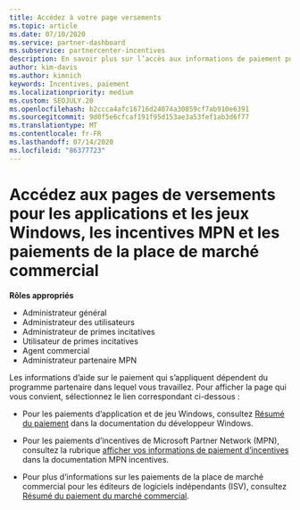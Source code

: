 ```yaml
---
title: Accédez à votre page versements
ms.topic: article
ms.date: 07/10/2020
ms.service: partner-dashboard
ms.subservice: partnercenter-incentives
description: En savoir plus sur l’accès aux informations de paiement pour vos applications et jeux Windows, les incentives MPN et les paiements de la place de marché commercial pour les éditeurs de logiciels indépendants.
author: kim-davis
ms.author: kimnich
keywords: Incentives, paiement
ms.localizationpriority: medium
ms.custom: SEOJULY.20
ms.openlocfilehash: b2ccca4afc16716d24074a30859cf7ab910e6391
ms.sourcegitcommit: 9d0f5e6cfcaf191f95d153ae3a53fef1ab3d6f77
ms.translationtype: MT
ms.contentlocale: fr-FR
ms.lasthandoff: 07/14/2020
ms.locfileid: "86377723"
---
```

# <a name="access-payouts-pages-for-windows-apps-and-games-mpn-incentives-and-commercial-marketplace-payments"></a>Accédez aux pages de versements pour les applications et les jeux Windows, les incentives MPN et les paiements de la place de marché commercial

**Rôles appropriés**
-   Administrateur général
-   Administrateur des utilisateurs
-   Administrateur de primes incitatives
-   Utilisateur de primes incitatives
-   Agent commercial
-   Administrateur partenaire MPN

Les informations d’aide sur le paiement qui s’appliquent dépendent du programme partenaire dans lequel vous travaillez. Pour afficher la page qui vous convient, sélectionnez le lien correspondant ci-dessous :

- Pour les paiements d’application et de jeu Windows, consultez [Résumé du paiement](https://docs.microsoft.com/windows/uwp/publish/payout-summary) dans la documentation du développeur Windows.

- Pour les paiements d’incentives de Microsoft Partner Network (MPN), consultez la rubrique [afficher vos informations de paiement d’incentives](understand-incentive-payouts.md) dans la documentation MPN incentives.

- Pour plus d’informations sur les paiements de la place de marché commercial pour les éditeurs de logiciels indépendants (ISV), consultez [Résumé du paiement du marché commercial](https://docs.microsoft.com/azure/marketplace/partner-center-portal/payout-summary).
